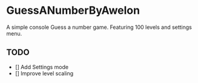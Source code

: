 # GuessANumberByAwelon
A simple console Guess a number game.
Featuring 100 levels and settings menu.


## TODO
- [] Add Settings mode
- [] Improve level scaling
